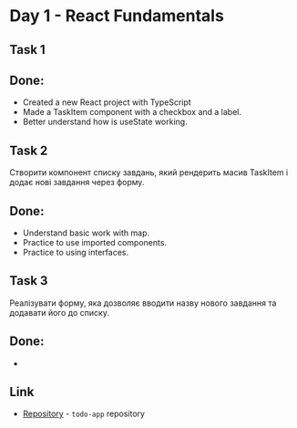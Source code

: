 # Day 1 - React Fundamentals

## Task 1

## Done:
- Created a new React project with TypeScript
- Made a TaskItem component with a checkbox and a label.
- Better understand how is useState working.

## Task 2
Створити компонент списку завдань, який рендерить масив TaskItem і додає нові завдання через форму.

## Done: 
- Understand basic work with map.
- Practice to use imported components.
- Practice to using interfaces.

## Task 3
Реалізувати форму, яка дозволяє вводити назву нового завдання та додавати його до списку.

## Done:
- 

## Link
- [Repository](https://github.com/LanternOfDarkness/todo-app) - `todo-app` repository